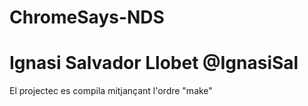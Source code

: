 # ChromeSays-NDS

# Ignasi Salvador Llobet @IgnasiSal

El projectec es compila mitjançant l'ordre "make"
